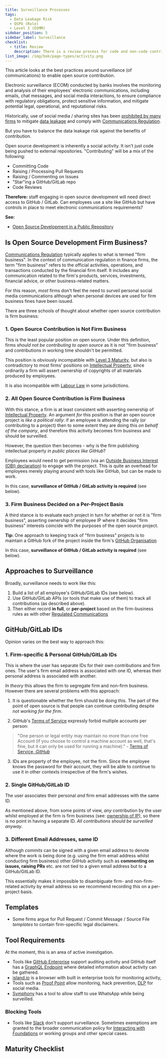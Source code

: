 ```yaml
---
title: Surveillance Processes
tags: 
  - Data Leakage Risk
  - OSPO (Role)
  - Level 3 (OSMM)
sidebar_position: 5
sidebar_label: Surveillance
checklist:
  - title: Review
    description: There is a review process for code and non-code contributions
list_image: /img/bok/page-types/activity.png
---
```


This article looks at the best practices around  surveillance (of communications) to enable open source contribution.

<BoxOut title="Communications" image="/img/bok/regs/communications.png" link="../../Regulations/Communication" title="Communications Regulation" linkText="Communication Regulation Details">

Electronic surveillance (ECOM) conducted by banks involves the monitoring and analysis of their employees' electronic communications, including emails, chat messages, and social media interactions, to ensure compliance with regulatory obligations, protect sensitive information, and mitigate potential legal, operational, and reputational risks.


Historically, use of social media / sharing sites has been [prohibited by many firms](../../Artifacts/DLP-Software) to mitigate [data leakage](../../Risks/Data-Leakage-Risk) and comply with [Communications Regulation](../../Regulations/Communication).  

But you have to balance the data leakage risk against the benefits of contribution.  

</BoxOut>

<BoxOut title="What Constitutes 'A Contribution'?" image="/img/bok/warning.png">

Open source development is inherently a social activity.  It isn't just code being pushed to external repositories.  "Contributing" will be a mix of the following:

- Committing Code
- Raising / Processing Pull Requests
- Raising / Commenting on Issues
- "Star"ing a GitHub/GitLab repo 
- Code Reviews

**Therefore:** staff engaging in open source development will need direct access to GitHub / GitLab.  Can employees use a site like GitHub but have controls in place to meet electronic communications requirements?


**See:**
 
  - [Open Source Development in a Public Repository](Public-Development)

</BoxOut>

## Is Open Source Development Firm Business?

[Communications Regulation](../../Regulations/Communication) typically applies to what is termed "firm business".  In the context of communication regulation in finance firms, the term "firm business" refers to the official activities, operations, and transactions conducted by the financial firm itself. It includes any communication related to the firm's products, services, investments, financial advice, or other business-related matters.

For this reason, _most_ firms don't feel the need to surveil personal social media communications although when personal devices are used for firm  business fines have been issued.  

There are three schools of thought about whether open source contribution is firm business:

### 1. Open Source Contribution is Not Firm Business

This is the least popular position on open source.  Under this definition, firms _should not be contributing to open source_ as it is not "firm business" and contributions in working time shouldn't be permitted.

This position is obviously incompatible with [Level 3 Maturity](../../OSMM/Level-3), but also is contradictory to most firms' positions on [Intellectual Property](../../Regulations/IP), since ordinarily a firm will assert ownership of copyrights of all materials produced by employees.

It is also incompatible with [Labour Law](../../Regulations/Labour) in some jurisdictions.

### 2.  All Open Source Contribution is Firm Business

With this stance, a firm is at least consistent with asserting ownership of [Intellectual Property](../../Regulations/IP).  An argument _for_ this position is that an open source project is _like a political rally_:  if an employee is attending the rally (or contributing to a project) then to some extent they are doing this _on behalf of the company_, and therefore this activity becomes firm business and should be surveilled.

However, the question then becomes - why is the firm publishing intellectual property _in public places like GitHub_?  

Employees would need to get permission (via an [Outside Business Interest (OBI) declaration](https://www.lawinsider.com/dictionary/outside-business-interests)) to engage with the project.  This is quite an overhead for employees merely playing around with tools like GitHub, but can be made to work.

In this case, **surveillance of GitHub / GitLab activity is required** (see below).

### 3.  Firm Business Decided on a Per-Project Basis

A third stance is to evaluate each project in turn for whether or not it is "firm business", asserting ownership of employee IP where it decides "firm business" interests coincide with the purposes of the open source project.

**Tip:** One approach to keeping track of "firm business" projects is to maintain a GitHub fork of the project inside the firm's [GitHub Organisation](https://docs.github.com/en/get-started/learning-about-github/types-of-github-accounts#organization-accounts)

In this case, **surveillance of GitHub / GitLab activity is required** (see below).
 
## Approaches to Surveillance

Broadly, surveillance needs to work like this:

1.  Build a list of all employee's GitHub/GitLab IDs (see below).
2.  Use GitHub/GitLab APIs (or tools that make use of them) to track all contributions (as described above). 
3.  Then either record **in full**, or **per-project** based on the firm-business rules as with other [Regulated Communications](../../Regulations/Communication)
 
## GitHub/GitLab IDs

Opinion varies on the best way to approach this:

### 1. Firm-specific & Personal GitHub/GitLab IDs

This is where the user has separate IDs for their own contributions and firm ones.  The user's firm email address is associated with one ID, whereas their personal address is associated with another.  

_In theory_ this allows the firm to segregate firm and non-firm business.  However there are several problems with this approach:

1. It is questionable whether the firm should be doing this.  The part of the point of open source is that people can continue contributing despite _not working for the firm_.

2. GitHub's [Terms of Service](https://help.github.com/en/github/site-policy/github-terms-of-service) expressly forbid multiple accounts per person:

 > "One person or legal entity may maintain no more than one free Account (if you choose to control a machine account as well, that's fine, but it can only be used for running a machine)." - [Terms of Service, _GitHub_](https://docs.github.com/en/site-policy/github-terms/github-terms-of-service)
 
3. IDs are property of the employee, not the firm.  Since the employee knows the password for their account, they will be able to continue to use it in other contexts irrespective of the firm's wishes.

### 2. Single GitHub/GitLab ID

The user associates their personal _and_ firm email addresses with the same ID.  

As mentioned above, from some points of view, _any_ contribution by the user whilst employed at the firm is firm business (see: [ownership of IP](../../Artifacts/CLAs-And-DCOs#Understanding-Copyright)), so there is no point in having a separate ID.  _All contributions should be surveilled anyway_.

### 3. Different Email Addresses, same ID

Although _commits_ can be signed with a given email address to denote where the work is being done (e.g. using the firm email address whilst conducting firm business) other GitHub activity such as **commenting on issues, raising PRs** etc. are not tied to a given email address but to a GitHub/GitLab ID.  

This essentially makes it impossible to disambiguate firm- and non-firm-related activity by email address so we recommend recording this on a per-project basis. 

## Templates

 - Some firms argue for Pull Request / Commit Message / Source File _templates_ to contain firm-specific legal disclaimers.

## Tool Requirements

At the moment, this is an area of active investigation.  

 - Tools like [GitHub Enterprise](https://github.com/enterprise) support auditing activity and GitHub itself has a [GraphQL Endpoint](https://docs.github.com/en/graphql) where detailed information about activity can be gathered.
 - [island.io](https://island.io) is a browser with built in enterprise tools for monitoring activity,
 - Tools such as [Proof Point](https://www.proofpoint.com/uk/solutions/social-media-protection-and-compliance) allow monitoring, hack prevention, [DLP](../../Artifacts/DLP-Software) for social media.  
 - [Symphony](https://symphony.com) has a tool to allow staff to use WhatsApp while being surveilled.

### Blocking Tools

 - Tools like [Slack](https://slack.comro) don't support surveillance.  Sometimes exemptions are granted to the broader communication policy for [Interacting with Foundations](../Level-4/Foundations) or working groups and other special cases.

## Maturity Checklist

<ArticleChecklist checklist={frontMatter.checklist} title={frontMatter.title} />